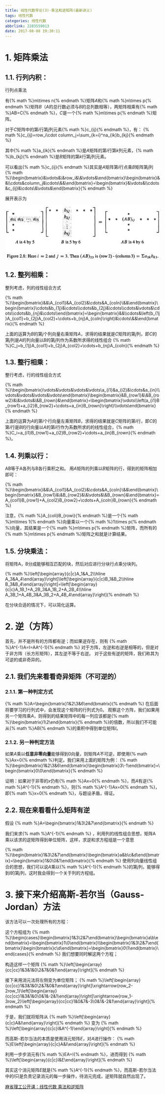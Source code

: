 ```yaml
---
title: 线性代数导论(3)-乘法和逆矩阵(最新讲义)
tags: 线性代数
categories: 线性代数
abbrlink: 2283559013
date: 2017-08-08 19:30:11
---
```


<!-- toc -->
<!-- more -->

# 1. 矩阵乘法

## 1.1. 行列内积：

行列点乘法

有{% math %}m\times n{% endmath %}矩阵$A$和{% math %}n\times p{% endmath %}矩阵$B$（$A$的总行数必须与$B$的总列数相等），两矩阵相乘有{% math %}AB=C{% endmath %}，$C$是一个{% math %}m\times p{% endmath %}矩阵。

对于$C$矩阵中的第$i$行第$j$列元素{% math %}c_{ij}{% endmath %}，有：
    {% math %}c_{ij}=row_i\cdot column_j=\sum_{k=i}^na_{ik}b_{kj}{% endmath %}

其中{% math %}a_{ik}{% endmath %}是$A$矩阵的第$i$行第$k$列元素，{% math %}b_{kj}{% endmath %}是$B$矩阵的第$k$行第$j$列元素。

可以看出{% math %}c_{ij}{% endmath %}其实是$A$矩阵第$i$行点乘$B$矩阵第$j$列 
{% math %}\begin{bmatrix}&\vdots&\\&row_i&\\&\vdots&\end{bmatrix}\begin{bmatrix}&&\\\cdots&column_j&\cdots\\&&\end{bmatrix}=\begin{bmatrix}&\vdots&\\\cdots&c_{ij}&\cdots\\&\vdots&\end{bmatrix}{% endmath %}

展开表示为

![](2283559013_mul.png)

## 1.2. 整列相乘：

整列考虑，列的线性组合方式

{% math %}\begin{bmatrix}&&\\A_{col1}&A_{col2}&\cdots&A_{coln}\\&&\end{bmatrix}\begin{bmatrix}\cdots&b_{1j}&\cdots\\\cdots&b_{2j}&\cdots\\\cdots&\vdots&\cdots\\\cdots&b_{nj}&\cdots\\\end{bmatrix}=\begin{bmatrix}&&\\\cdots&\left(b_{1j}A_{col1}+b_{2j}A_{col2}+\cdots+b_{nj}A_{coln}\right)&\cdots\\&&\end{bmatrix}{% endmath %}

上面的运算为$B$的第$j$个列向量右乘矩阵$A$，求得的结果就是$C$矩阵的第$j$列，即$C$的第$j$列是$A$的列向量以$B$的第$j$列作为系数所求得的线性组合
{% math %}C_j=b_{1j}A_{col1}+b_{2j}A_{col2}+\cdots+b_{nj}A_{coln}{% endmath %}

## 1.3. 整行相乘：

整行考虑，行的线性组合方式

{% math %}\begin{bmatrix}\vdots&\vdots&\vdots&\vdots\\a_{i1}&a_{i2}&\cdots&a_{in}\\\vdots&\vdots&\vdots&\vdots\end{bmatrix}\begin{bmatrix}&B_{row1}&\\&B_{row2}&\\&\vdots&\\&B_{rown}&\end{bmatrix}=\begin{bmatrix}\vdots\\\left(a_{i1}B_{row1}+a_{i2}B_{row2}+\cdots+a_{in}B_{rown}\right)\\\vdots\end{bmatrix}{% endmath %}

上面的运算为$A$的第$i$个行向量左乘矩阵$B$，求得的结果就是$C$矩阵的第$i$行，即$C$的第$i$行是$B$的行向量以$A$的第$i$行作为系数所求的的线性组合，{% math %}C_i=a_{i1}B_{row1}+a_{i2}B_{row2}+\cdots+a_{in}B_{rown}{% endmath %}。

## 1.4. 列乘以行：

AB等于A各列与B各行乘积之和。
用$A$矩阵的列乘以$B$矩阵的行，得到的矩阵相加即可：

{% math %}\begin{bmatrix}&&\\A_{col1}&A_{col2}&\cdots&A_{coln}\\&&\end{bmatrix}\begin{bmatrix}&B_{row1}&\\&B_{row2}&\\&\vdots&\\&B_{rown}&\end{bmatrix}=A_{col1}B_{row1}+A_{col2}B_{row2}+\cdots+A_{coln}B_{rown}{% endmath %}

注意，{% math %}A_{coli}B_{rowi}{% endmath %}是一个{% math %}m\times 1{% endmath %}向量乘以一个{% math %}1\times p{% endmath %}向量，其结果是一个{% math %}m\times p{% endmath %}矩阵，而所有的{% math %}m\times p{% endmath %}矩阵之和就是计算结果。

## 1.5. 分块乘法：

将矩阵A，B分成能够相互匹配的块，然后对应进行分块行点乘分块列。

{% math %}\left[\begin{array}{c|c}A_1&A_2\\\hline A_3&A_4\end{array}\right]\left[\begin{array}{c|c}B_1&B_2\\\hline B_3&B_4\end{array}\right]=\left[\begin{array}{c|c}A_1B_1+A_2B_3&A_1B_2+A_2B_4\\\hline A_3B_1+A_4B_3&A_3B_2+A_4B_4\end{array}\right]{% endmath %}

在分块合适的情况下，可以简化运算。

# 2. 逆（方阵）

首先，并不是所有的方阵都有逆；而如果逆存在，则有
{% math %}A^{-1}A=I=AA^{-1}{% endmath %}
对于方阵，左逆和右逆是相等的，但是对于非方阵（长方形矩阵），其左逆不等于右逆。
对于这些有逆的矩阵，我们称其为可逆的或非奇异的。

## 2.1. 我们先来看看奇异矩阵（不可逆的）

### 2.1.1. 第一种判定方式

{% math %}A=\begin{bmatrix}1&2\\3&6\end{bmatrix}{% endmath %}
在后面将要学习的行列式中，会发现这个矩阵的行列式为$0$。
观察这个方阵，我们如果用另一个矩阵乘$A$，则得到的结果矩阵中的每一列应该都是{% math %}\begin{bmatrix}1\\2\end{bmatrix}{% endmath %}的倍数，所以我们不可能从{% math %}AB{% endmath %}的乘积中得到单位矩阵$I$。

### 2.1.2. 另一种判定方法

如果$A$乘以**任意非零向量**能够得到$0$向量，则矩阵$A$不可逆，即使用{% math %}Ax=0{% endmath %}判定。我们来用上面的矩阵为例：
{% math %}\begin{bmatrix}1&2\\3&6\end{bmatrix}\begin{bmatrix}3\\-1\end{bmatrix}=\begin{bmatrix}0\\0\end{bmatrix}{% endmath %}

证明：如果对于非零的$x$仍有{% math %}Ax=0{% endmath %}，而$A$有逆{% math %}A^{-1}{% endmath %}，则{% math %}A^{-1}Ax=0{% endmath %}，即{% math %}x=0{% endmath %}，与题设矛盾，得证。

## 2.2. 现在来看看什么矩阵有逆

假设
{% math %}A=\begin{bmatrix}1&3\\2&7\end{bmatrix}{% endmath %}

我们来求{% math %}A^{-1}{% endmath %} ，利用列的线性组合思想，矩阵A乘以该求的逆矩阵得到单位矩阵，这样，求逆和求方程组是一个意思

{% math %}\begin{bmatrix}1&3\\2&7\end{bmatrix}\begin{bmatrix}a&b\\c&d\end{bmatrix}=\begin{bmatrix}1&0\\0&1\end{bmatrix}{% endmath %}
使用列向量线性组合的思想，我们可以说$A$乘以{% math %}A^{-1}{% endmath %}的第$j$列，能够得到$I$的第$j$列，这时我会得到一个关于列的方程组。

# 3. 接下来介绍高斯-若尔当（Gauss-Jordan）方法

该方法可以一次处理所有的方程：

这个方程组为
{% math %}\begin{cases}\begin{bmatrix}1&3\\2&7\end{bmatrix}\begin{bmatrix}a\\b\end{bmatrix}=\begin{bmatrix}1\\0\end{bmatrix}\\\begin{bmatrix}1&3\\2&7\end{bmatrix}\begin{bmatrix}c\\d\end{bmatrix}=\begin{bmatrix}0\\1\end{bmatrix}\end{cases}{% endmath %}
我们想要同时解这两个方程；

构造这样一个矩阵
{% math %}\left[\begin{array}{cc|cc}1&3&1&0\\2&7&0&1\end{array}\right]{% endmath %}

接下来用消元法将左侧变为单位矩阵；
{% math %}\left[\begin{array}{cc|cc}1&3&1&0\\2&7&0&1\end{array}\right]\xrightarrow{row_2-2row_1}\left[\begin{array}{cc|cc}1&3&1&0\\0&1&-2&1\end{array}\right]\xrightarrow{row_1-3row_2}\left[\begin{array}{cc|cc}1&0&7&-3\\0&1&-2&1\end{array}\right]{% endmath %}

于是，我们就将矩阵从
{% math %}\left[\begin{array}{c|c}A&I\end{array}\right]{% endmath %}
变为
{% math %}\left[\begin{array}{c|c}I&A^{-1}\end{array}\right]{% endmath %}

而高斯-若尔当法的本质是使用消元矩阵$E$，对$A$进行操作：
{% math %}E\left[\begin{array}{c|c}A&I\end{array}\right]{% endmath %}

利用一步步消元有{% math %}EA=I{% endmath %}，进而得到
{% math %}\left[\begin{array}{c|c}I&E\end{array}\right]{% endmath %}

其实这个消元矩阵$E$就是{% math %}A^{-1}{% endmath %}，而高斯-若尔当法中的$I$只是负责记录消元的每一步操作，待消元完成，逆矩阵就自然出现了。


[麻省理工公开课：线性代数  乘法和逆矩阵](http://open.163.com/movie/2010/11/H/O/M6V0BQC4M_M6V29FCHO.html)